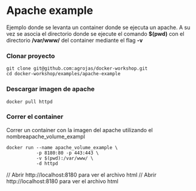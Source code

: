 # Apache example
Ejemplo donde se levanta un container donde se ejecuta un apache. A su vez se asocia el directorio 
donde se ejecute el comando **$(pwd)** con el directorio **/var/www/** del container mediante el flag **-v**

### Clonar proyecto
```
git clone git@github.com:agrojas/docker-workshop.git
cd docker-workshop/examples/apache-example
```

### Descargar imagen de apache

```
docker pull httpd
```

### Correr el container

Correr un container con la imagen del apache utilizando el nombreapache_volume_exampl

```
docker run --name apache_volume_example \
           -p 8180:80 -p 443:443 \
           -v $(pwd):/var/www/ \
           -d httpd
```


// Abrir http://localhost:8180 para ver el archivo html
// Abrir http://localhost:8180 para ver el archivo html

```
